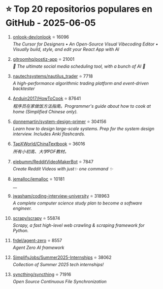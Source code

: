 # ⭐ Top 20 repositorios populares en GitHub - 2025-06-05

1. [onlook-dev/onlook](https://github.com/onlook-dev/onlook) ⭐ 16096  
   _The Cursor for Designers • An Open-Source Visual Vibecoding Editor • Visually build, style, and edit your React App with AI_

2. [gitroomhq/postiz-app](https://github.com/gitroomhq/postiz-app) ⭐ 21001  
   _📨 The ultimate social media scheduling tool, with a bunch of AI 🤖_

3. [nautechsystems/nautilus_trader](https://github.com/nautechsystems/nautilus_trader) ⭐ 7718  
   _A high-performance algorithmic trading platform and event-driven backtester_

4. [Anduin2017/HowToCook](https://github.com/Anduin2017/HowToCook) ⭐ 87641  
   _程序员在家做饭方法指南。Programmer's guide about how to cook at home (Simplified Chinese only)._

5. [donnemartin/system-design-primer](https://github.com/donnemartin/system-design-primer) ⭐ 304156  
   _Learn how to design large-scale systems. Prep for the system design interview. Includes Anki flashcards._

6. [TapXWorld/ChinaTextbook](https://github.com/TapXWorld/ChinaTextbook) ⭐ 36016  
   _所有小初高、大学PDF教材。_

7. [elebumm/RedditVideoMakerBot](https://github.com/elebumm/RedditVideoMakerBot) ⭐ 7847  
   _Create Reddit Videos with just✨ one command ✨_

8. [jemalloc/jemalloc](https://github.com/jemalloc/jemalloc) ⭐ 10181  
   __

9. [jwasham/coding-interview-university](https://github.com/jwasham/coding-interview-university) ⭐ 318963  
   _A complete computer science study plan to become a software engineer._

10. [scrapy/scrapy](https://github.com/scrapy/scrapy) ⭐ 55874  
   _Scrapy, a fast high-level web crawling & scraping framework for Python._

11. [frdel/agent-zero](https://github.com/frdel/agent-zero) ⭐ 8557  
   _Agent Zero AI framework_

12. [SimplifyJobs/Summer2025-Internships](https://github.com/SimplifyJobs/Summer2025-Internships) ⭐ 38062  
   _Collection of Summer 2025 tech internships!_

13. [syncthing/syncthing](https://github.com/syncthing/syncthing) ⭐ 71916  
   _Open Source Continuous File Synchronization_


<!-- Última actualización: 2025-06-05T08:05:55.264144 UTC -->